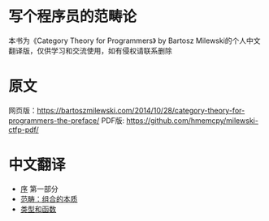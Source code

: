 # 写个程序员的范畴论
本书为《Category Theory for Programmers》 by Bartosz Milewski的个人中文翻译版，仅供学习和交流使用，如有侵权请联系删除
# 原文
网页版：https://bartoszmilewski.com/2014/10/28/category-theory-for-programmers-the-preface/
PDF版: https://github.com/hmemcpy/milewski-ctfp-pdf/
# 中文翻译
- [序](book/00-序.md)
第一部分
- [范畴：组合的本质](book/01-范畴：组合的本质.md)
- [类型和函数](book/02-类型和函数.md)
